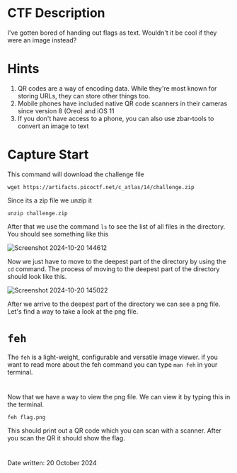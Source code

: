 # CTF Description
I've gotten bored of handing out flags as text. Wouldn't it be cool if they were an image instead?

# Hints
1. QR codes are a way of encoding data. While they're most known for storing URLs, they can store other things too.
2. Mobile phones have included native QR code scanners in their cameras since version 8 (Oreo) and iOS 11
3. If you don't have access to a phone, you can also use zbar-tools to convert an image to text

# Capture Start

This command will download the challenge file
```
wget https://artifacts.picoctf.net/c_atlas/14/challenge.zip
```

Since its a zip file we unzip it

```
unzip challenge.zip
```
After that we use the command ```ls``` to see the list of all files in the directory.
You should see something like this

![Screenshot 2024-10-20 144612](https://github.com/user-attachments/assets/7e51e6bf-db9b-421d-9b59-62f95e6a8f27)

Now we just have to move to the deepest part of the directory by using the ```cd``` command.
The process of moving to the deepest part of the directory should look like this.

![Screenshot 2024-10-20 145022](https://github.com/user-attachments/assets/f828d82c-07fa-4085-b270-588980052199)


After we arrive to the deepest part of the directory we can see a png file.
Let's find a way to take a look at the png file.

# ```feh```
The ```feh``` is a light-weight, configurable and versatile image viewer.
if you want to read more about the feh command you can type ```man feh``` in your terminal.
#
Now that we have a way to view the png file. We can view it by typing this in the terminal.
```
feh flag.png
```
This should print out a QR code which you can scan with a scanner.
After you scan the QR it should show the flag.

#
Date written: 20 October 2024

